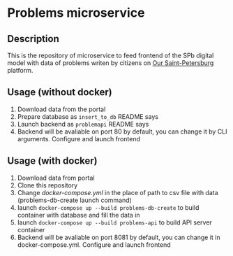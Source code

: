 # Problems microservice

## Description

This is the repository of microservice to feed frontend of the SPb digital model with data of problems writen by citizens on [Our Saint-Petersburg](https://gorod.gov.spb.ru/) platform.

## Usage (without docker)

1. Download data from the portal
2. Prepare database as `insert_to_db` README says
3. Launch backend as `problemapi` README says
4. Backend will be avaliable on port 80 by default, you can change it by CLI arguments. Configure and launch frontend

## Usage (with docker)

1. Download data from portal
2. Clone this repository
3. Change _docker-compose.yml_ in the place of path to csv file with data (problems-db-create launch command)
4. launch `docker-compose up --build problems-db-create` to build container with database and fill the data in
5. launch `docker-compose up --build problems-api` to build API server container
6. Backend will be avaliable on port 8081 by default, you can change it in docker-compose.yml. Configure and launch frontend
